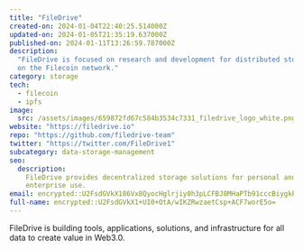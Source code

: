 ```yaml
---
title: "FileDrive"
created-on: 2024-01-04T22:40:25.514000Z
updated-on: 2024-01-05T21:35:19.637000Z
published-on: 2024-01-11T13:26:59.787000Z
description:
  "FileDrive is focused on research and development for distributed storage
  on the Filecoin network."
category: storage
tech:
  - filecoin
  - ipfs
image:
  src: /assets/images/659872fd67c584b3534c7331_filedrive_logo_white.png
website: "https://filedrive.io"
repo: "https://github.com/filedrive-team"
twitter: "https://twitter.com/FileDrive1"
subcategory: data-storage-management
seo:
  description:
    FileDrive provides decentralized storage solutions for personal and
    enterprise use.
email: encrypted::U2FsdGVkX186Vx8QyocHglrjiy0h3pLCFBJ8MHaPTb91cccBiygkPRRYB68myVXb
full-name: encrypted::U2FsdGVkX1+UI0+OtA/wIKZRwzaetCsp+ACF7worE5o=
---
```


FileDrive is building tools, applications, solutions, and infrastructure for all data to create value in Web3.0.
